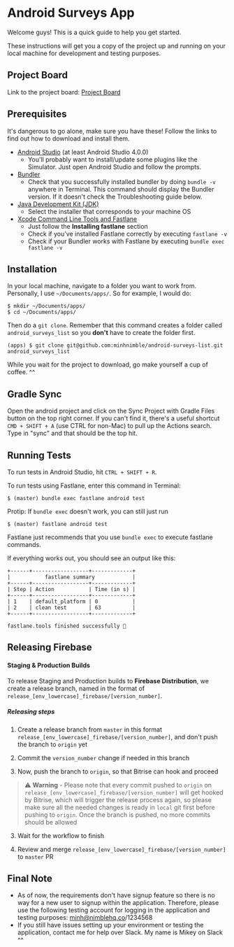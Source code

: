 # Android Surveys App

Welcome guys! This is a quick guide to help you get started.

These instructions will get you a copy of the project up and running on your local machine for development and testing purposes.

## Project Board
Link to the project board: [Project Board](https://github.com/minhnimble/android-surveys-list/projects/1)

## Prerequisites

It's dangerous to go alone, make sure you have these! Follow the links to find out how to download and install them.

* [Android Studio](https://developer.android.com/studio) (at least Android Studio 4.0.0)
    * You'll probably want to install/update some plugins like the Simulator. Just open Android Studio and follow the prompts.
* [Bundler](https://help.dreamhost.com/hc/en-us/articles/115001070131-Using-Bundler-to-install-Ruby-gems)
    * Check that you successfully installed bundler by doing `bundle -v` anywhere in Terminal. This command should display the Bundler version. If it doesn't check the Troubleshooting guide below.
* [Java Development Kit (JDK)](https://www.oracle.com/java/technologies/javase-jdk15-downloads.html)
    * Select the installer that corresponds to your machine OS
* [Xcode Command Line Tools and Fastlane](https://docs.fastlane.tools/getting-started/android/setup/)
    * Just follow the **Installing fastlane** section
    * Check if you've installed Fastlane correctly by executing `fastlane -v`
    * Check if your Bundler works with Fastlane by executing `bundle exec fastlane -v`

## Installation

In your local machine, navigate to a folder you want to work from. Personally, I use `~/Documents/apps/`. So for example, I would do:

```
$ mkdir ~/Documents/apps/
$ cd ~/Documents/apps/
```

Then do a `git clone`. Remember that this command creates a folder called `android_surveys_list` so you **don't** have to create the folder first.

```
(apps) $ git clone git@github.com:minhnimble/android-surveys-list.git android_surveys_list
```

While you wait for the project to download, go make yourself a cup of coffee. ^^

## Gradle Sync

Open the android project and click on the Sync Project with Gradle Files button on the top right corner. If you can't find it, there's a useful shortcut `CMD + SHIFT + A` (use CTRL for non-Mac) to pull up the Actions search. Type in "sync" and that should be the top hit.

## Running Tests

To run tests in Android Studio, hit `CTRL + SHIFT + R`.

To run tests using Fastlane, enter this command in Terminal:

```
$ (master) bundle exec fastlane android test
```

Protip: If `bundle exec` doesn't work, you can still just run
```
$ (master) fastlane android test
```

Fastlane just recommends that you use `bundle exec` to execute fastlane commands.

If everything works out, you should see an output like this:
```
+------+------------------+-------------+
|           fastlane summary            |
+------+------------------+-------------+
| Step | Action           | Time (in s) |
+------+------------------+-------------+
| 1    | default_platform | 0           |
| 2    | clean test       | 63          |
+------+------------------+-------------+

fastlane.tools finished successfully 🎉
```

## Releasing Firebase

#### Staging & Production Builds ####

To release Staging and Production builds to **Firebase Distribution**, we create a release branch, named in the format of `release_[env_lowercase]_firebase/[version_number]`.

##### Releasing steps #####

1. Create a release branch from `master` in this format `release_[env_lowercase]_firebase/[version_number]`, and don't push the branch to `origin` yet

2. Commit the `version_number` change if needed in this branch

2. Now, push the branch to `origin`, so that Bitrise can hook and proceed
> ⚠️ **Warning** - Please note that every commit pushed to `origin` on `release_[env_lowercase]_firebase/[version_number]` will get hooked by Bitrise, which will trigger the release process again, so please make sure all the needed changes is ready in `local` git first before pushing to `origin`. Once the branch is pushed, no more commits should be allowed

3. Wait for the workflow to finish

4. Review and merge `release_[env_lowercase]_firebase/[version_number]` to `master` PR

## Final Note
* As of now, the requirements don't have signup feature so there is no way for a new user to signup within the application. Therefore, please use the following testing account for logging in the application and testing purposes: minh@nimblehq.co/1234568 
* If you still have issues setting up your environment or testing the application, contact me for help over Slack. My name is Mikey on Slack ^^
